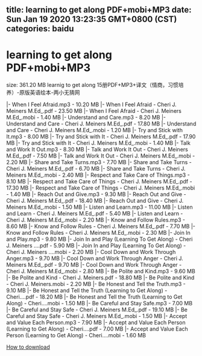 
title: learning to get along PDF+mobi+MP3
date: Sun Jan 19 2020 13:23:35 GMT+0800 (CST)    
categories: baidu
---

# learning to get along PDF+mobi+MP3
size: 361.20 MB
 learnig to get along 15册PDF+MP3+译文（情商，习惯培养）-原版英语绘本-两小无猜网
 
|- When I Feel Afraid.mp3 - 10.20 MB
|- When I Feel Afraid - Cheri J. Meiners M.Ed_.pdf - 23.50 MB
|- When I Feel Afraid - Cheri J. Meiners M.Ed_.mobi - 1.40 MB
|- Understand and Care.mp3 - 8.20 MB
|- Understand and Care - Cheri J. Meiners M.Ed_.pdf - 17.80 MB
|- Understand and Care - Cheri J. Meiners M.Ed_.mobi - 1.20 MB
|- Try and Stick with It.mp3 - 8.00 MB
|- Try and Stick with It - Cheri J. Meiners M.Ed_.pdf - 17.90 MB
|- Try and Stick with It - Cheri J. Meiners M.Ed_.mobi - 1.40 MB
|- Talk and Work It Out.mp3 - 8.30 MB
|- Talk and Work It Out - Cheri J. Meiners M.Ed_.pdf - 7.50 MB
|- Talk and Work It Out - Cheri J. Meiners M.Ed_.mobi - 2.20 MB
|- Share and Take Turns.mp3 - 7.70 MB
|- Share and Take Turns - Cheri J. Meiners M.Ed_.pdf - 6.70 MB
|- Share and Take Turns - Cheri J. Meiners M.Ed_.mobi - 2.40 MB
|- Respect and Take Care of Things.mp3 - 8.10 MB
|- Respect and Take Care of Things - Cheri J. Meiners M.Ed_.pdf - 17.30 MB
|- Respect and Take Care of Things - Cheri J. Meiners M.Ed_.mobi - 1.40 MB
|- Reach Out and Give.mp3 - 9.30 MB
|- Reach Out and Give - Cheri J. Meiners M.Ed_.pdf - 18.40 MB
|- Reach Out and Give - Cheri J. Meiners M.Ed_.mobi - 1.50 MB
|- Listen and Learn.mp3 - 11.00 MB
|- Listen and Learn - Cheri J. Meiners M.Ed_.pdf - 5.40 MB
|- Listen and Learn - Cheri J. Meiners M.Ed_.mobi - 2.20 MB
|- Know and Follow Rules.mp3 - 8.60 MB
|- Know and Follow Rules - Cheri J. Meiners M.Ed_.pdf - 7.70 MB
|- Know and Follow Rules - Cheri J. Meiners M.Ed_.mobi - 2.30 MB
|- Join In and Play.mp3 - 9.80 MB
|- Join In and Play (Learning To Get Along) - Cheri J. Meiners ....pdf - 5.90 MB
|- Join In and Play (Learning To Get Along) - Cheri J. Meiners ....mobi - 2.20 MB
|- Cool Down and Work Through Anger.mp3 - 9.70 MB
|- Cool Down and Work Through Anger - Cheri J. Meiners M.Ed_.pdf - 9.70 MB
|- Cool Down and Work Through Anger - Cheri J. Meiners M.Ed_.mobi - 2.80 MB
|- Be Polite and Kind.mp3 - 9.60 MB
|- Be Polite and Kind - Cheri J. Meiners.pdf - 18.80 MB
|- Be Polite and Kind - Cheri J. Meiners.mobi - 2.20 MB
|- Be Honest and Tell the Truth.mp3 - 9.10 MB
|- Be Honest and Tell the Truth (Learning to Get Along) - Cheri....pdf - 18.20 MB
|- Be Honest and Tell the Truth (Learning to Get Along) - Cheri....mobi - 1.50 MB
|- Be Careful and Stay Safe.mp3 - 7.00 MB
|- Be Careful and Stay Safe - Cheri J. Meiners M.Ed_.pdf - 19.10 MB
|- Be Careful and Stay Safe - Cheri J. Meiners M.Ed_.mobi - 1.50 MB
|- Accept and Value Each Person.mp3 - 7.90 MB
|- Accept and Value Each Person (Learning to Get Along) - Cheri....pdf - 7.00 MB
|- Accept and Value Each Person (Learning to Get Along) - Cheri....mobi - 1.60 MB

[How to download](https://bpcam.bemobtrk.com/go/2ceec3aa-1ca2-46d6-b9ff-aaa5c184517c?jno=616)
